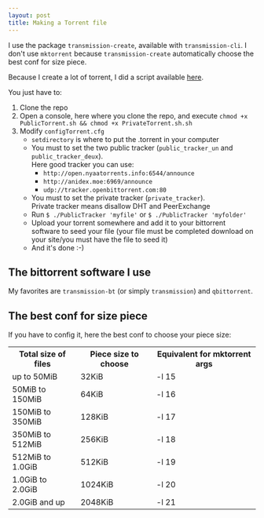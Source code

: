 ```yaml
---
layout: post
title: Making a Torrent file
---
```

I use the package ```transmission-create```, available with ```transmission-cli```.
I don't use ```mktorrent``` because ```transmission-create``` automatically choose the best conf for size piece.

Because I create a lot of torrent, I did a script available [here](https://github.com/Subarashii-no-Fansub/Torrent/).

You just have to:

1. Clone the repo
2. Open a console, here where you clone the repo, and execute ```chmod +x PublicTorrent.sh && chmod +x PrivateTorrent.sh.sh```
3. Modify ```configTorrent.cfg```
	* ```setdirectory``` is where to put the .torrent in your computer
	* You must to set the two public tracker (```public_tracker_un``` and ```public_tracker_deux```).<br>Here good tracker you can use:
		* ```http://open.nyaatorrents.info:6544/announce```
		* ```http://anidex.moe:6969/announce```
		* ```udp://tracker.openbittorrent.com:80```
	* You must to set the private tracker (```private_tracker```).<br>Private tracker means disallow DHT and PeerExchange
	* Run ```$ ./PublicTracker 'myfile'``` or ```$ ./PublicTracker 'myfolder'```
	* Upload your torrent somewhere and add it to your bittorrent software to seed your file (your file must be completed download on your site/you must have the file to seed it)
	* And it's done :-)

## The bittorrent software I use
My favorites are ```transmission-bt``` (or simply ```transmission```) and ```qbittorrent```.

## The best conf for size piece
If you have to config it, here the best conf to choose your piece size:
<table>
	<tr>
		<th>Total size of files</th>
		<th>Piece size to choose</th>
		<th>Equivalent for mktorrent args</th>
	</tr>
	<tr>
		<td>up to 50MiB</td>
		<td>32KiB</td>
		<td>-l 15</td>
	</tr>
	<tr>
		<td>50MiB to 150MiB</td>
		<td>64KiB</td>
		<td>-l 16</td>
	</tr>
	<tr>
		<td>150MiB to 350MiB</td>
		<td>128KiB</td>
		<td>-l 17</td>
	</tr>
	<tr>
		<td>350MiB to 512MiB</td>
		<td>256KiB</td>
		<td>-l 18</td>
	</tr>
	<tr>
		<td>512MiB to 1.0GiB</td>
		<td>512KiB</td>
		<td>-l 19</td>
	</tr>
	<tr>
		<td>1.0GiB to 2.0GiB</td>
		<td>1024KiB</td>
		<td>-l 20</td>
	</tr>
	<tr>
		<td>2.0GiB and up</td>
		<td>2048KiB</td>
		<td>-l 21</td>
	</tr>
</table>
